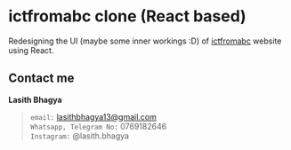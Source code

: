# ictfromabc clone (React based)
Redesigning the UI (maybe some inner workings :D) of [ictfromabc](https://ictfromabc.com) website using React.

## Contact me
**Lasith Bhagya**
> `email:` lasithbhagya13@gmail.com<br>
> `Whatsapp, Telegram No:` 0769182646<br>
> `Instagram:` @lasith.bhagya
